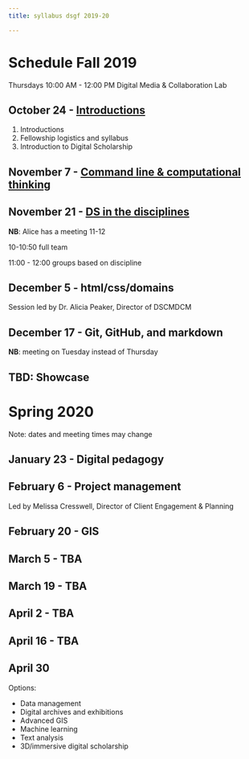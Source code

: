 ```yaml
---
title: syllabus dsgf 2019-20

---
```


# Schedule Fall 2019

Thursdays 10:00 AM - 12:00 PM
Digital Media & Collaboration Lab

## October 24 - [Introductions](/sessions/10-24-intro.md)

1. Introductions
2. Fellowship logistics and syllabus
5. Introduction to Digital Scholarship

## November 7 - [Command line & computational thinking](/sessions/11-7-command.md)


## November 21 - [DS in the disciplines](/sessions/11-21-disciplines.md)
**NB**: Alice has a meeting 11-12

10-10:50 full team

11:00 - 12:00 groups based on discipline

## December 5 - html/css/domains
Session led by Dr. Alicia Peaker, Director of DSCMDCM

## December 17 - Git, GitHub, and markdown
**NB**: meeting on Tuesday instead of Thursday

## TBD: Showcase

# Spring 2020
Note: dates and meeting times may change

## January 23 - Digital pedagogy

## February 6 - Project management
Led by Melissa Cresswell, Director of Client Engagement & Planning

## February 20 - GIS

## March 5 - TBA

## March 19 - TBA

## April 2 - TBA

## April 16 - TBA

## April 30

Options:
- Data management
- Digital archives and exhibitions
- Advanced GIS
- Machine learning
- Text analysis
- 3D/immersive digital scholarship
